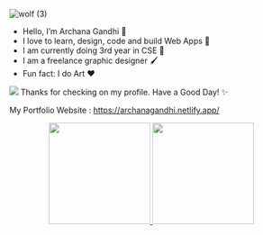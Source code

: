 ![wolf (3)](https://user-images.githubusercontent.com/74424757/111020129-90822900-83e9-11eb-9f56-97a3afb87845.jpg)
- Hello, I’m Archana Gandhi 🌺
- I love to learn, design, code and build Web Apps 🚀
- I am currently doing 3rd year in CSE 🏁
- I am a freelance graphic designer 🖌
- Fun fact: I do Art ❤

 ![](https://visitor-badge.laobi.icu/badge?page_id=archanagandhi)
 Thanks for checking on my profile. Have a Good Day! ✨
 
 My Portfolio Website : https://archanagandhi.netlify.app/
 
<p align="center">
<a href="https://github.com/archanagandhi">
  <img height="180em" src="https://github-readme-stats-eight-theta.vercel.app/api?username=archanagandhi&show_icons=true&theme=algolia&include_all_commits=true&count_private=true"/>
  <img height="180em" src="https://github-readme-stats-eight-theta.vercel.app/api/top-langs/?username=archanagandhi&layout=compact&langs_count=8&theme=algolia"/>
</a>
</p>

<!---
archanagandhi/archanagandhi is a ✨ special ✨ repository because its `README.md` (this file) appears on your GitHub profile.
You can click the Preview link to take a look at your changes.
--->

